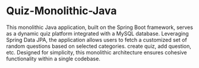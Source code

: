 # Quiz-Monolithic-Java
This monolithic Java application, built on the Spring Boot framework, serves as a dynamic quiz platform integrated with a MySQL database. Leveraging Spring Data JPA, the application allows users to fetch a customized set of random questions based on selected categories.
create quiz, add question, etc. Designed for simplicity, this monolithic architecture ensures cohesive functionality within a single codebase.
